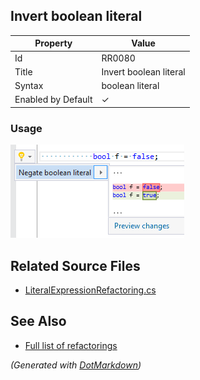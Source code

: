 ## Invert boolean literal

| Property           | Value                  |
| ------------------ | ---------------------- |
| Id                 | RR0080                 |
| Title              | Invert boolean literal |
| Syntax             | boolean literal        |
| Enabled by Default | &#x2713;               |

### Usage

![Invert boolean literal](../../images/refactorings/InvertBooleanLiteral.png)

## Related Source Files

* [LiteralExpressionRefactoring.cs](../../src/Refactorings/CSharp/Refactorings/LiteralExpressionRefactoring.cs)

## See Also

* [Full list of refactorings](Refactorings.md)

*\(Generated with [DotMarkdown](http://github.com/JosefPihrt/DotMarkdown)\)*